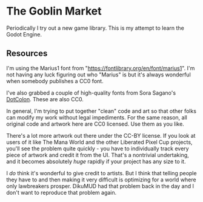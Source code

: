 # The Goblin Market

Periodically I try out a new game library. This is my attempt to learn the Godot Engine.

## Resources

I'm using the Marius1 font from "https://fontlibrary.org/en/font/marius1". I'm not having any luck figuring out who "Marius" is but it's always wonderful when somebody publishes a CC0 font.

I've also grabbed a couple of high-quality fonts from Sora Sagano's [DotColon](https://dotcolon.net/). These are also CC0.

In general, I'm trying to put together "clean" code and art so that other folks can modify my work without legal impediments. For the same reason, all original code and artwork here are CC0 licensed. Use them as you like.

There's a lot more artwork out there under the CC-BY license. If you look at users of it like The Mana World and the other Liberated Pixel Cup projects, you'll see the problem quite quickly - you have to individually track every piece of artwork and credit it from the UI. That's a nontrivial undertaking, and it becomes absolutely *huge* rapidly if your project has any size to it.

I *do* think it's wonderful to give credit to artists. But I think that telling people they have to and then making it very difficult is optimizing for a world where only lawbreakers prosper. DikuMUD had that problem back in the day and I don't want to reproduce that problem again.
